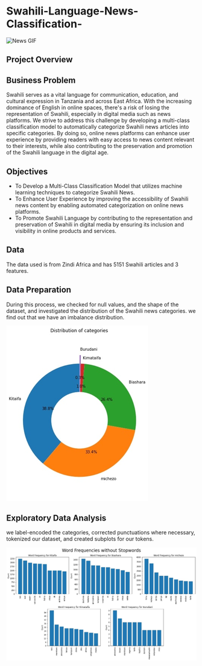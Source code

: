 # Swahili-Language-News-Classification-
<img src="News.gif" alt="News GIF" style="max-width: 100%;">

## Project Overview

## Business Problem

Swahili serves as a vital language for communication, education, and cultural expression in Tanzania and across East Africa. With the increasing dominance of English in online spaces, there's a risk of losing the representation of Swahili, especially in digital media such as news platforms. We strive to address this challenge by developing a multi-class classification model to automatically categorize Swahili news articles into specific categories. By doing so, online news platforms can enhance user experience by providing readers with easy access to news content relevant to their interests, while also contributing to the preservation and promotion of the Swahili language in the digital age.
## Objectives
* To Develop a Multi-Class Classification Model that utilizes machine learning techniques to categorize Swahili News.
* To Enhance User Experience by improving the accessibility of Swahili news content by enabling automated categorization on online news platforms.
* To Promote Swahili Language by contributing to the representation and preservation of Swahili in digital media by ensuring its inclusion and visibility in online products and services.
## Data
The data used is from Zindi Africa and has 5151 Swahili articles and 3 features.

## Data Preparation
During this process, we checked for null values, and the shape of the dataset, and investigated the distribution of the Swahili news categories. we find out that we have an imbalance distribution.

![Target dist](https://github.com/JohnNkakuyia/Swahili-Language-News-Classification-/blob/main/images/target_dist.jpg)

## Exploratory Data Analysis
we label-encoded the categories, corrected punctuations where necessary, tokenized our dataset, and created subplots for our tokens.

![Removing stopwords](https://github.com/JohnNkakuyia/Swahili-Language-News-Classification-/blob/main/images/No_stopwords.jpg)
